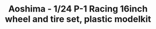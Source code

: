 ---
layout: product
title: "Aoshima - 1/24 P-1 Racing 16inch wheel and tire set, plastic modelkit"
price: "TBA" 
desc: "N/A"
img_path: "/assets/img/AO52518.jpg"
brand: "N/A"
available: false
special_offer: false
new: false
soon: false
cat: "010000"
subcat: "013700"
subsubcat: "0N/A"
sifra: "AO52518"
popular: false
---